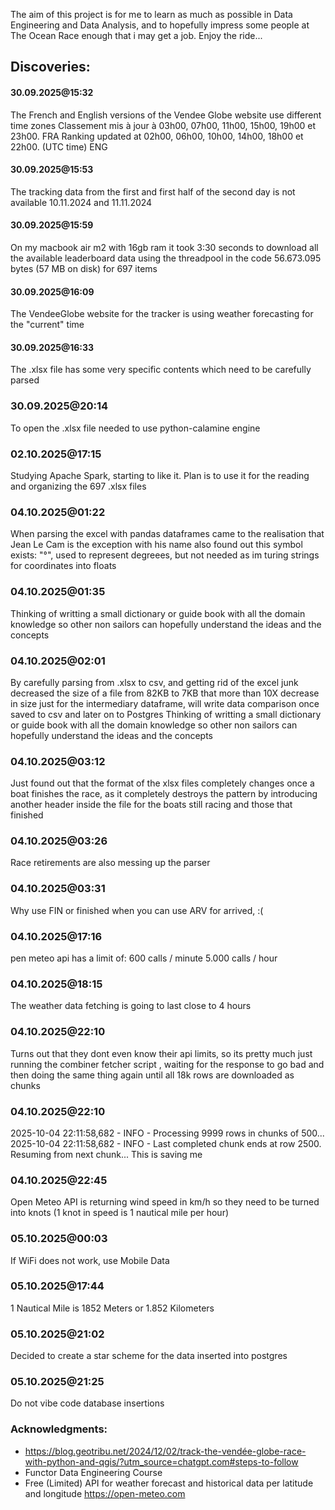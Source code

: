 The aim of this project is for me to learn as much as possible in Data Engineering and Data Analysis, and to hopefully impress some people at The Ocean Race enough that i may get a job. Enjoy the ride...

## Discoveries:

#### 30.09.2025@15:32 
The French and English versions of the Vendee Globe website use different time zones
Classement mis à jour à 03h00, 07h00, 11h00, 15h00, 19h00 et 23h00. FRA
Ranking updated at 02h00, 06h00, 10h00, 14h00, 18h00 et 22h00. (UTC time) ENG


#### 30.09.2025@15:53
The tracking data from the first and first half of the second day is not available
10.11.2024 and 11.11.2024

#### 30.09.2025@15:59
On my macbook air m2 with 16gb ram it took 3:30 seconds to download all the available leaderboard data
using the threadpool in the code 
56.673.095 bytes (57 MB on disk) for 697 items

#### 30.09.2025@16:09
The VendeeGlobe website for the tracker is using weather forecasting for the "current" time


#### 30.09.2025@16:33
The .xlsx file has some very specific contents which need to be carefully parsed

### 30.09.2025@20:14
To open the .xlsx file needed to use python-calamine engine 

### 02.10.2025@17:15
Studying Apache Spark, starting to like it. Plan is to use it for the reading and organizing the 697 .xlsx files

### 04.10.2025@01:22
When parsing the excel with pandas dataframes came to the realisation that Jean Le Cam is the exception with his name
also found out this symbol exists: "°", used to represent degreees, but not needed as im turing strings for coordinates into floats


### 04.10.2025@01:35
Thinking of writting a small dictionary or guide book with all the domain knowledge 
so other non sailors can hopefully understand the ideas and the concepts


### 04.10.2025@02:01
By carefully parsing from .xlsx to csv, and getting rid of the excel junk decreased the size of a file 
from 82KB to 7KB that more than 10X decrease in size just for the intermediary dataframe, will write data comparison once 
saved to csv and later on to Postgres
Thinking of writting a small dictionary or guide book with all the domain knowledge 
so other non sailors can hopefully understand the ideas and the concepts

### 04.10.2025@03:12
Just found out that the format of the xlsx files completely changes once a boat finishes the race, as it completely destroys the pattern
by introducing another header inside the file for the boats still racing and those that finished

### 04.10.2025@03:26
Race retirements are also messing up the parser

### 04.10.2025@03:31
Why use FIN or finished when you can use ARV for arrived, :(


### 04.10.2025@17:16
pen meteo api has a limit of:
600 calls / minute
5.000 calls / hour

### 04.10.2025@18:15
The weather data fetching is going to last close to 4 hours

### 04.10.2025@22:10
Turns out that they dont even know their api limits, so its pretty much
just running the combiner fetcher script , waiting for the response to go bad
and then doing the same thing again until all 18k rows are downloaded as chunks

### 04.10.2025@22:10
2025-10-04 22:11:58,682 - INFO - Processing 9999 rows in chunks of 500...
2025-10-04 22:11:58,682 - INFO - Last completed chunk ends at row 2500. Resuming from next chunk...
This is saving me


### 04.10.2025@22:45
Open Meteo API is returning wind speed in km/h so they need to be turned into knots
(1 knot in speed is 1 nautical mile per hour)


### 05.10.2025@00:03
If WiFi does not work, use Mobile Data

### 05.10.2025@17:44
1 Nautical Mile is 1852 Meters or 1.852 Kilometers


### 05.10.2025@21:02
Decided to create a star scheme for the data inserted into postgres

### 05.10.2025@21:25
Do not vibe code database insertions

### Acknowledgments:
- https://blog.geotribu.net/2024/12/02/track-the-vendée-globe-race-with-python-and-qgis/?utm_source=chatgpt.com#steps-to-follow
- Functor Data Engineering Course
- Free (Limited) API for weather forecast and historical data per latitude and longitude https://open-meteo.com
